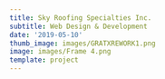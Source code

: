 ```yaml
---
title: Sky Roofing Specialties Inc.
subtitle: Web Design & Development
date: '2019-05-10'
thumb_image: images/GRATXREWORK1.png
image: images/Frame 4.png
template: project
---
```


